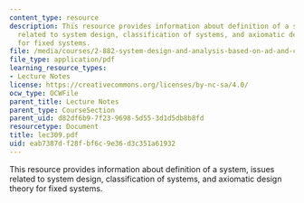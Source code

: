 ```yaml
---
content_type: resource
description: This resource provides information about definition of a system, issues
  related to system design, classification of systems, and axiomatic design theory
  for fixed systems.
file: /media/courses/2-882-system-design-and-analysis-based-on-ad-and-complexity-theories-spring-2005/eab7387df28fbf6c9e36d3c351a61932_lec309.pdf
file_type: application/pdf
learning_resource_types:
- Lecture Notes
license: https://creativecommons.org/licenses/by-nc-sa/4.0/
ocw_type: OCWFile
parent_title: Lecture Notes
parent_type: CourseSection
parent_uid: d82df6b9-7f23-9698-5d55-3d1d5db8b8fd
resourcetype: Document
title: lec309.pdf
uid: eab7387d-f28f-bf6c-9e36-d3c351a61932
---
```

This resource provides information about definition of a system, issues related to system design, classification of systems, and axiomatic design theory for fixed systems.
